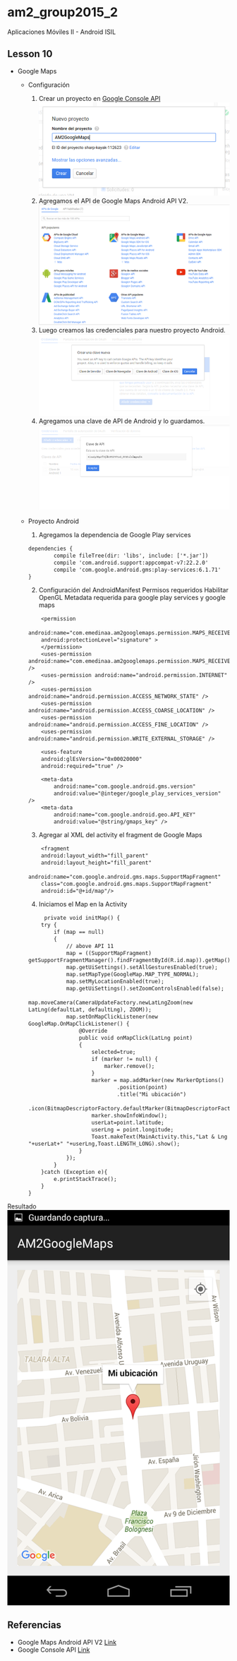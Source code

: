 # am2_group2015_2
Aplicaciones Móviles II - Android ISIL

## Lesson 10

* Google Maps
    - Configuración
        1. Crear un proyecto en [Google Console API](https://console.developers.google.com/)
        ![1](https://github.com/ISILAndroid/am2_group2015_2/blob/Lesson10/images/gm1.png)
        2. Agregamos el API de Google Maps Android API V2.
        ![2](https://github.com/ISILAndroid/am2_group2015_2/blob/Lesson10/images/gm2.png)
        3. Luego creamos las credenciales para nuestro proyecto Android.
         ![3](https://github.com/ISILAndroid/am2_group2015_2/blob/Lesson10/images/gm3.png)
        4. Agregamos una clave de API de Android y lo guardamos.
         ![4](https://github.com/ISILAndroid/am2_group2015_2/blob/Lesson10/images/gm4.png)

    - Proyecto Android
        1. Agregamos la dependencia de Google Play services

        ```
        dependencies {
                compile fileTree(dir: 'libs', include: ['*.jar'])
                compile 'com.android.support:appcompat-v7:22.2.0'
                compile 'com.google.android.gms:play-services:6.1.71'
        }
        ```

        2. Configuración del AndroidManifest
            Permisos requeridos
            Habilitar OpenGL
            Metadata requerida para google play services y google maps

        ```
            <permission
            android:name="com.emedinaa.am2googlemaps.permission.MAPS_RECEIVE"
            android:protectionLevel="signature" >
            </permission>
            <uses-permission android:name="com.emedinaa.am2googlemaps.permission.MAPS_RECEIVE" />
            <uses-permission android:name="android.permission.INTERNET" />
            <uses-permission android:name="android.permission.ACCESS_NETWORK_STATE" />
            <uses-permission android:name="android.permission.ACCESS_COARSE_LOCATION" />
            <uses-permission android:name="android.permission.ACCESS_FINE_LOCATION" />
            <uses-permission android:name="android.permission.WRITE_EXTERNAL_STORAGE" />
        ```

        ```
            <uses-feature
            android:glEsVersion="0x00020000"
            android:required="true" />
        ```

        ```
            <meta-data
                android:name="com.google.android.gms.version"
                android:value="@integer/google_play_services_version" />
            <meta-data
                android:name="com.google.android.geo.API_KEY"
                android:value="@string/gmaps_key" />
        ```

        3. Agregar al XML del activity el fragment de Google Maps

        ```
            <fragment
            android:layout_width="fill_parent"
            android:layout_height="fill_parent"
            android:name="com.google.android.gms.maps.SupportMapFragment"
            class="com.google.android.gms.maps.SupportMapFragment"
            android:id="@+id/map"/>
        ```

        4. Iniciamos el Map en la Activity

        ```
             private void initMap() {
            try {
                if (map == null)
                {
                    // above API 11
                    map = ((SupportMapFragment) getSupportFragmentManager().findFragmentById(R.id.map)).getMap();
                    map.getUiSettings().setAllGesturesEnabled(true);
                    map.setMapType(GoogleMap.MAP_TYPE_NORMAL);
                    map.setMyLocationEnabled(true);
                    map.getUiSettings().setZoomControlsEnabled(false);
                    map.moveCamera(CameraUpdateFactory.newLatLngZoom(new LatLng(defaultLat, defaultLng), ZOOM));
                    map.setOnMapClickListener(new GoogleMap.OnMapClickListener() {
                        @Override
                        public void onMapClick(LatLng point)
                        {
                            selected=true;
                            if (marker != null) {
                                marker.remove();
                            }
                            marker = map.addMarker(new MarkerOptions()
                                    .position(point)
                                    .title("Mi ubicación")
                                    .icon(BitmapDescriptorFactory.defaultMarker(BitmapDescriptorFactory.HUE_RED)));
                            marker.showInfoWindow();
                            userLat=point.latitude;
                            userLng = point.longitude;
                            Toast.makeText(MainActivity.this,"Lat & Lng "+userLat+" "+userLng,Toast.LENGTH_LONG).show();
                        }
                    });
                }
            }catch (Exception e){
                e.printStackTrace();
            }
        }

        ```

Resultado
    ![5](https://github.com/ISILAndroid/am2_group2015_2/blob/Lesson10/images/gm5.png)

## Referencias

* Google Maps Android API V2 [Link](https://developers.google.com/maps/documentation/android-api/)
* Google Console API [Link](https://console.developers.google.com/)